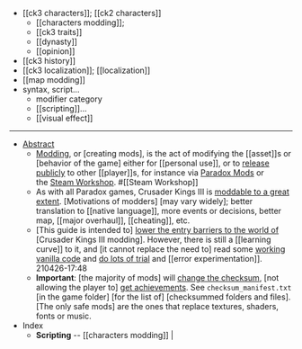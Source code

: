 - [[ck3 characters]]; [[ck2 characters]]
    - [[characters modding]]; 
    - [[ck3 traits]]
    - [[dynasty]]
    - [[opinion]]
- [[ck3 history]]
- [[ck3 localization]]; [[localization]]
- [[map modding]]
- syntax, script...
    - modifier category
    - [[scripting]]...
    - [[visual effect]]
- ---
- [Abstract](https://ck3.paradoxwikis.com/Modding)
    - [Modding]([[modding]]), or [creating mods], is the act of modifying the [[asset]]s or [behavior of the game] either for [[personal use]], or to [release publicly](((r5AeYZqom))) to other [[player]]s, for instance via [Paradox Mods](https://mods.paradoxplaza.com/games/ck3) or the [Steam Workshop](https://steamcommunity.com/app/1158310/workshop/). #[[Steam Workshop]]
    - As with all Paradox games, Crusader Kings III is [moddable to a great extent]([[moddable]]). [Motivations of modders] [may vary widely]; better translation to [[native language]], more events or decisions, better map, [[major overhaul]], [[cheating]], etc.
    - [This guide is intended to] [lower the entry barriers to the world of](((Eu46_sor_))) [Crusader Kings III modding]. However, there is still a [[learning curve]] to it, and [it cannot replace the need to] read some [working vanilla code](((TvjoQD_Uw))) and [do lots of trial]([[trial]]) and [[error experimentation]].
210426-17:48
    - __Important__: [the majority of mods] will [change the checksum]([[checksum]]), [not allowing the player to] [get achievements]([[achievement]]). See `checksum_manifest.txt` [in the game folder] [for the list of] [checksummed folders and files]. [The only safe mods] are the ones that replace textures, shaders, fonts or music.
- Index
    - **Scripting** -- [[characters modding]] | 

